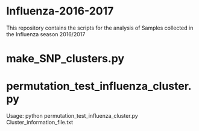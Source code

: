 # Influenza-2016-2017
This repository contains the scripts for the analysis of Samples collected in the Influenza season 2016/2017

# make_SNP_clusters.py

# permutation_test_influenza_cluster.py

Usage: python permutation_test_influenza_cluster.py Cluster_information_file.txt
